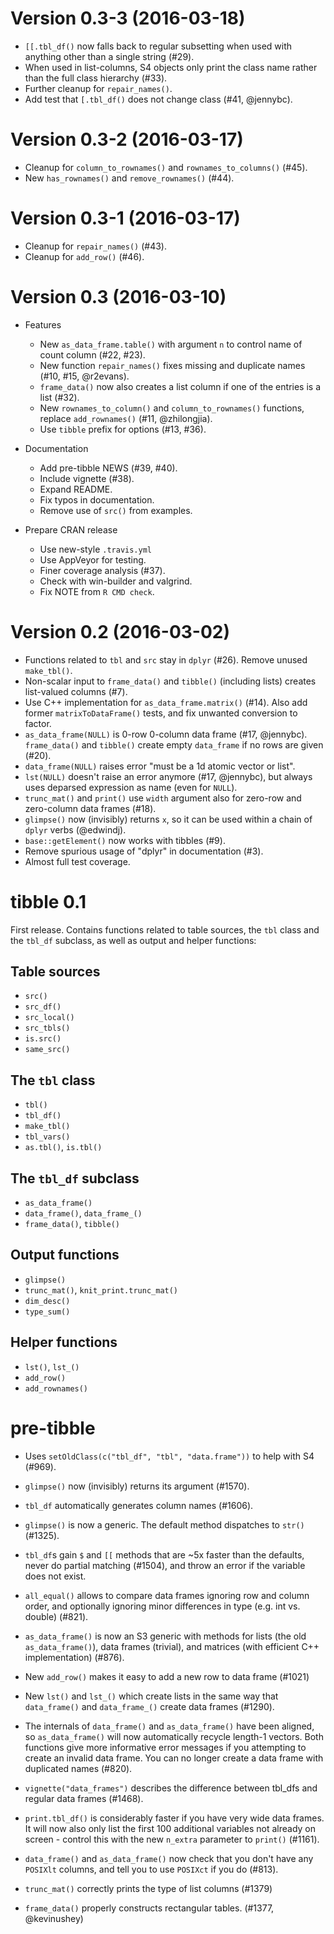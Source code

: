 Version 0.3-3 (2016-03-18)
===

- `[[.tbl_df()` now falls back to regular subsetting when used with anything other than a single string (#29).
- When used in list-columns, S4 objects only print the class name rather than the full class hierarchy (#33).
- Further cleanup for `repair_names()`.
- Add test that `[.tbl_df()` does not change class (#41, @jennybc).


Version 0.3-2 (2016-03-17)
===

- Cleanup for `column_to_rownames()` and `rownames_to_columns()` (#45).
- New `has_rownames()` and `remove_rownames()` (#44).


Version 0.3-1 (2016-03-17)
===

- Cleanup for `repair_names()` (#43).
- Cleanup for `add_row()` (#46).


Version 0.3 (2016-03-10)
===


- Features
    - New `as_data_frame.table()` with argument `n` to control name of count column (#22, #23).
    - New function `repair_names()` fixes missing and duplicate names (#10, #15, @r2evans).
    - `frame_data()` now also creates a list column if one of the entries is a list (#32).
    - New `rownames_to_column()` and `column_to_rownames()` functions, replace `add_rownames()` (#11, @zhilongjia).
    - Use `tibble` prefix for options (#13, #36).

- Documentation
    - Add pre-tibble NEWS (#39, #40).
    - Include vignette (#38).
    - Expand README.
    - Fix typos in documentation.
    - Remove use of `src()` from examples.

- Prepare CRAN release
    - Use new-style `.travis.yml`
    - Use AppVeyor for testing.
    - Finer coverage analysis (#37).
    - Check with win-builder and valgrind.
    - Fix NOTE from `R CMD check`.


Version 0.2 (2016-03-02)
===

- Functions related to `tbl` and `src` stay in `dplyr` (#26). Remove unused `make_tbl()`.
- Non-scalar input to `frame_data()` and `tibble()` (including lists) creates list-valued columns (#7).
- Use C++ implementation for `as_data_frame.matrix()` (#14). Also add former `matrixToDataFrame()` tests, and fix unwanted conversion to factor.
- `as_data_frame(NULL)` is 0-row 0-column data frame (#17, @jennybc). `frame_data()` and `tibble()` create empty `data_frame` if no rows are given (#20).
- `data_frame(NULL)` raises error "must be a 1d atomic vector or list".
- `lst(NULL)` doesn't raise an error anymore (#17, @jennybc), but always uses deparsed expression as name (even for `NULL`).
- `trunc_mat()` and `print()` use `width` argument also for zero-row and zero-column data frames (#18).
- `glimpse()` now (invisibly) returns `x`, so it can be used within a chain of `dplyr` verbs (@edwindj).
- `base::getElement()` now works with tibbles (#9).
- Remove spurious usage of "dplyr" in documentation (#3).
- Almost full test coverage.


tibble 0.1
==========

First release. Contains functions related to table sources, the `tbl` class and the `tbl_df` subclass, as well as output and helper functions:

## Table sources

- `src()`
- `src_df()`
- `src_local()`
- `src_tbls()`
- `is.src()`
- `same_src()`


## The `tbl` class

- `tbl()`
- `tbl_df()`
- `make_tbl()`
- `tbl_vars()`
- `as.tbl()`, `is.tbl()`


## The `tbl_df` subclass

- `as_data_frame()`
- `data_frame()`, `data_frame_()`
- `frame_data()`, `tibble()`


## Output functions

- `glimpse()`
- `trunc_mat()`, `knit_print.trunc_mat()`
- `dim_desc()`
- `type_sum()`


## Helper functions

- `lst()`, `lst_()`
- `add_row()`
- `add_rownames()`


pre-tibble
==========

* Uses `setOldClass(c("tbl_df", "tbl", "data.frame"))` to help with S4
  (#969).

*  `glimpse()` now (invisibly) returns its argument (#1570).

* `tbl_df` automatically generates column names (#1606).

* `glimpse()` is now a generic. The default method dispatches to `str()`
  (#1325).

* `tbl_df`s gain `$` and `[[` methods that are ~5x faster than the defaults,
  never do partial matching (#1504), and throw an error if the variable
  does not exist.

* `all_equal()` allows to compare data frames ignoring row and column order,
  and optionally ignoring minor differences in type (e.g. int vs. double)
  (#821).

* `as_data_frame()` is now an S3 generic with methods for lists (the old
  `as_data_frame()`), data frames (trivial), and matrices (with efficient
  C++ implementation) (#876).

* New `add_row()` makes it easy to add a new row to data frame (#1021)

* New `lst()` and `lst_()` which create lists in the same way that
  `data_frame()` and `data_frame_()` create data frames (#1290).

* The internals of `data_frame()` and `as_data_frame()` have been aligned,
  so `as_data_frame()` will now automatically recycle length-1 vectors.
  Both functions give more informative error messages if you attempting to
  create an invalid data frame. You can no longer create a data frame with
  duplicated names (#820).

* `vignette("data_frames")` describes the difference between tbl_dfs and
  regular data frames (#1468).

* `print.tbl_df()` is considerably faster if you have very wide data frames.
  It will now also only list the first 100 additional variables not already
  on screen - control this with the new `n_extra` parameter to `print()`
  (#1161).

* `data_frame()` and `as_data_frame()` now check that you don't have any
  `POSIXlt` columns, and tell you to use `POSIXct` if you do (#813).

* `trunc_mat()` correctly prints the type of list columns (#1379)

* `frame_data()` properly constructs rectangular tables. (#1377, @kevinushey)
